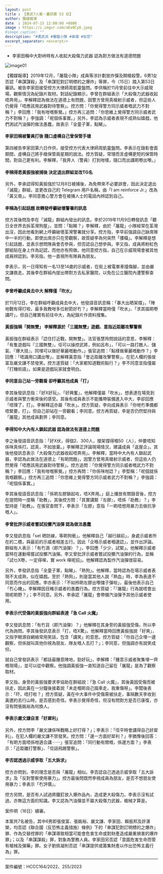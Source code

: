 ```yaml
---
layout: post
title : 【勇武7人案・審訊第 53 日】
author: 獨媒報導
date  : 2024-07-15 12:00:00 +0800
image : https://i.imgur.com/aKa9Cy8.jpeg
#image_caption: ""
description: "#勇武派 #屠龍小隊 #串謀 #反恐"
excerpt_separator: <excerpt/>
---
```


- 李家田稱中大對峙時有人收起大殺傷力武器 認為對方做法有道德問題

<excerpt/>

![image01](https://i.imgur.com/DcdUNcp.png)

【獨媒報導】2019年12月，「屠龍小隊」成員等涉計劃放炸彈及開槍殺警。6男1女否認「串謀謀殺」及「串謀犯對訂明標的之爆炸」等罪，今（15日）踏入第53日審訊。被告李家田接受控方大律師周凱靈盤問。李供稱於11月曾前往中大示威現場，觀察情況為紀錄片取材。對話紀錄顯示，李曾在群組表示「大殺傷力武器收起唔畀用」。李解釋認為做法在道德上有問題，因警方曾用真槍射示威者，但這些人仍覺得「唔應該用武器對待警察」。控方問：「你覺得警方同示威者嘅武力不對稱？」李回應：「我有咁嘅察覺。」控方再三追問：「你思維上覺得警方同示威者武力不對稱？」李強調：「呢個係事實。」另外，李認為示威者表現不成熟似嬉戲，他們測試汽油彈的做法愚蠢，故表示「全童子軍，點睇」。

#### 李家田稱被警員打後 隨口虛構自己曾保管手槍

第四被告李家田第六日作供，接受控方代表大律師周凱靈盤問。李表示在錄影會面期間，虛構自己將手槍保管兩星期的說法。控方質疑，常理而言虛構更短的保管時間，對自己更有利。李解釋，「我畀人（警員）打到咁樣，隨口而出講啲嘢出嚟。」

#### 李稱得悉黃振強被捕後 決定退出群組並改TG名

另外，李承認得知黃振強於12月8日被捕後，為免帶來不必要誤會，因此決定退出「滅龍」群組，並更改自己的 Telegram 用戶名稱，由「I am reinforce Jr.」改為「黃又南」。李同意擔心警方會在被捕人士的電話內辨認到自己。

#### 李稱為引起話題 故轉發呼籲破壞警署的訊息

控方其後問及李在「滅龍」群組內發出的訊息。李於2019年11月9日轉發訊息「聽日全世界去拆荃灣狗屋」，並問：「點睇？」李解釋，由於「屠龍」小隊經常在荃灣出沒，因此他看到網上呼籲破壞荃灣警署就分享。控方指，李早前強調自己缺席隊中一半的行動，即使出席亦只在旁觀察，故質疑李為何突然「摟檔」。李解釋是想引起話題，並表示想問隊員會否參與，但否認自己想參與。李又指，成員將粉紅色膠紙貼在身上作為記認，而他亦有照做。他同意控方指，自己在示威現場會被其他成員辨認到。李另指，他一直視所有隊員為朋友。

李表示，另一日得知有一名13至14歲的示威者，在街上被電單車撞傷腳，並由嚴文謙救走。其後李在群組內提出帶對方去私家醫院，以免在公立醫院內遭警察查問。

#### 李曾呼籲成員去中大 解釋僅「吹水」

於11月12日，李在群組呼籲成員去中大，他發語音訊息稱：「暴大出晒架撐」，「陣地戰有得打啦，最多我教咁多位射箭好冇？」李解釋當時僅「吹水」、「求其搵啲嘢講吓」，但自己確實有前往中大，為紀錄片作資料搜集。

#### 黃振強稱「開無雙」 李解釋源於「三國無雙」遊戲、意指近距離攻擊警察

黃振強在群組表示「諗住打近戰，開無雙」。法官張慧玲問說話的意思，李解釋：「有隻遊戲叫『三國無雙』，佢可以操控武將，例如呂布」，「可以一路打敵人、儲氣、『爆大技』，同埋可以做好華麗嘅動作。」張官追問：「點樣做華麗嘅動作？」李回應：「唔識用口講出嚟」，並解釋黃意指「會近距離攻擊警察」。在犯人欄的張俊富及嚴文謙不禁發笑。控方遂質疑：「大家都知道戰術點行？」李不同意並指僅屬「打機術語」，如果是遊戲玩家就會明白。

#### 李同意自己站一旁觀看 卻呼籲其他成員「打」

李其後發訊息指：「好X好玩」、「好興奮」，他解釋僅屬「吹水」，想表達在場見到示威者與警方衝突後的感受。其後有成員表示不能攜帶裝備進入中大，李卻回應「唔理了，打」。李解釋這亦屬「吹水」。控方質疑，李向成員表示「你哋冇準備都唔緊要，打」，但自己卻站在一旁觀看；李同意。控方再質疑，李是否仍然堅持與「屠龍」其他成員劃界；李同意。

#### 李得知中大內有人鎖起武器 認為做法有道德上問題

李之後發語音訊息指：「好X伏，得個2、300人，擸架撐得嗰50（人），仲要唔知係咪真係打。認真，不如放棄。」李解釋正評論現場情況，建議成員「返屋企」。其後他發訊息表示「大殺傷力武器收起唔畀用」。李解釋，當時中大內有人鎖起武器，李認為此做法在道德上「有啲問題」，因警方曾用真槍射示威者，但這些人仍然覺得「唔應該用武器對待警察」。控方追問：「你覺得警方同示威者嘅武力不對稱？」李回應：「我有咁嘅察覺。」控方再問：「你係咪咁諗？」李堅稱：「呢個就係我嘅觀察。」控方再三追問：「你思維上覺得警方同示威者武力不對稱？」李強調：「呢個係事實。」

李其後發語音訊息指：「係啲左膠鎖起咗，唔X畀用。」庭上播放有關錄音後，控方在提問時一度稱「助教」，其後控方問：「其實講緊『左膠』，唔係『助教』？」李堅持是「助教」。在張官查問下，李表示「左膠」意指「一啲唔想用暴力去做抗爭嘅人」。

#### 李曾批評示威者嘗試投擲汽油彈 認為做法愚蠢

李又發訊息指「set 晒防線，等啲狗衝」。他解釋自己「越行越前」，身處示威者所在的二橋，與最前的示威者相差五行。因此「企喺示威者嗰邊諗」，並作出評論。群組有人表示：「有冇酒（即汽油彈）？」，李回應「少少，試緊」。他解釋示威者當時在運動場嘗試投擲汽油彈。李又曾批評示威者嘗試投擲汽油彈的行為，並稱「試乜X嘢，一定得㗎，實 work 㗎呢招」。他解釋認為製作汽油彈很容易。

另外，李發訊息指「全童子軍，點睇」、「熱狗」。他解釋，當時認為在場示威者表現不太成熟，似在嬉戲。至於「熱狗」，則是當其他人說「熱血」時，李為表達不同意而作出的回應。李亦表示：「不如拎啲左膠出嚟擋子彈啦」，最後他表示自己「冇心機」。李解釋因目睹示威者的愚蠢行為。控方質疑：「『屠龍』行為就唔會出現呢啲野？」；李不同意。另外，李承認「屠龍」會帶備汽油彈予其他示威者使用。

#### 李表示代受傷的黃振強向群組表達「急 Call 火魔」

李又發訊息問：「有冇貨（即汽油彈）？」他解釋在其身旁的黃振強受傷，所以李代為詢問。李其後發訊息表示「打，唔X驚」。他解釋當時回應黃振強說「好爽」，又指字眼源自網絡常用笑話，包含「講笑」的意思。控方質疑：「你自己企埋一邊觀察，但係就叫其他你視為朋友、隊友嘅人去打？」；李同意，但強調亦有說笑成份。

就自己曾發訊表示「都話最鍾意陣地，勁好玩」，李解釋：「鍾意示威者聚集埋一齊嘅現場」，並可以從中觀察。他強調黃振強一直知道自己留在「屠龍」是為了觀察取材。

李又指，身旁的黃振強要求李協助在群組說：「急 Call 火魔」，其後黃因受傷而被扶走，因此黃在一分鐘後接着說「未走嗰啲自己搵車走，我重傷呀」。李聞後表示：「吓，唔打啦？」控方質疑，黃在中大事件中受傷需被扶走，事隔數天李收到黃邀約去行山時，是否感到奇怪。李表示覺得奇怪，但沒有問對方是否已康復，亦沒有問張銘裕為何換人。

#### 李表示嚴文謙自言「好犀利」

另外，控方問李「嚴文謙係咪戰略上好打得？」；李表示：「佢平時會講得自己好犀利」，在犯人欄的嚴文謙不禁發笑。控方問：「邊一方面好犀利？」李猶豫後回答：「有啲方面唔係咁適合講⋯⋯」張官追問：「同行動有關嘅，係邊方面？」李表示：「近距離打警察」、「佢話飛踢警察」。

#### 李否認透過示威爭取「五大訴求」

控方亦問到，李的理念是否與「屠龍」相似。李否認自己透過示威爭取「五大訴求」及「反對警察使用暴力」。控方最後問既然李視成員為朋友，是否不想朋友使用暴力；李表示「冇評價」。

控方另問，是否有人試過將鐵釘放入爆炸品內，造成更大殺傷力。李表示沒有試過，亦無這方面的知識。李又認為汽油彈並不屬大殺傷力武器，槍械才算是。

案件明（16日）續審。

本案共7名被告，其中6男即張俊富、張銘裕、嚴文謙、李家田、賴振邦及許湛榮，均否認《聯合國（反恐怖主義措施）條例》下的「串謀犯對訂明標的之爆炸」罪、作為交替控罪的「串謀導致相當可能會危害生命或對財產造成嚴重損害的爆炸罪」；以及「串謀謀殺」罪，對象為警務人員。李家田另否認「意圖危害生命而管有槍械及彈藥」罪。女子劉佩凝則否認「串謀提供或籌集財產以作出恐怖主義行為」罪。

---

案件編號：HCCC164/2022、255/2023
